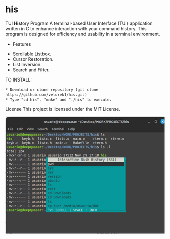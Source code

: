 # his
TUI **His**tory Program
A terminal-based User Interface (TUI) application written in C to enhance interaction with your command history. This program is designed for efficiency and usability in a terminal environment.

+ Features
- Scrollable Listbox.
- Cursor Restoration.
- List Inversion.
- Search and Filter.

TO INSTALL:  

    * Download or clone repository (git clone https://github.com/velorek1/his.git)
    * Type "cd his", "make" and "./his" to execute.
    
License
This project is licensed under the MIT License.

![Alt text](screencap.png?raw=true "Demo")
